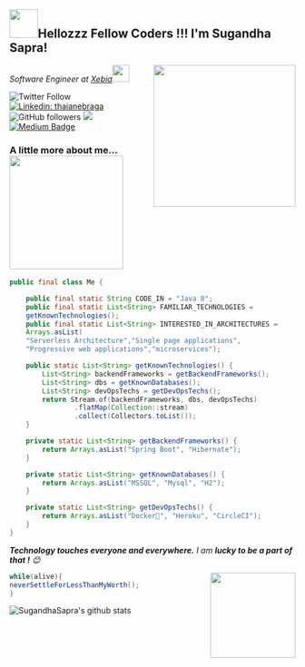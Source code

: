 <h2><img src="https://media.giphy.com/media/f3oXKfLFPCQxdLECS8/giphy.gif" width="50">Hellozzz Fellow Coders !!!  I'm Sugandha Sapra! </h2>
<img align='right' src="https://media.giphy.com/media/KCN0qOs0hCz9TkJxzA/giphy.gif" width="250">
<p><em>Software Engineer at <a href="https://xebia.com">Xebia</a><img src="https://media.giphy.com/media/WUlplcMpOCEmTGBtBW/giphy.gif" width="30"> 
</em></p>

![Twitter Follow](https://img.shields.io/twitter/follow/sapra_sugandha?label=Follow)
[![Linkedin: thaianebraga](https://img.shields.io/badge/sugandha-blue?style=flat-square&logo=Linkedin&logoColor=white&link=https://www.linkedin.com/in/sugandha-sapra/)](https://www.linkedin.com/in/sugandha-sapra/)
![GitHub followers](https://img.shields.io/github/followers/SugandhaSapra?label=Follow&style=social)
![](https://visitor-badge.glitch.me/badge?page_id=SugandhaSapra)
[![Medium Badge](https://img.shields.io/badge/-@sugzsapra-03a57a?style=flat-square&labelColor=000000&logo=Medium&link=https://medium.com/@sugzsapra/)](https://medium.com/@sugzsapra/)


###  A little more about me...  <img src="https://media.giphy.com/media/TfSJ4EZlt6HKUCr7F2/giphy.gif" width="200">

```java
public final class Me {

    public final static String CODE_IN = "Java 8";
    public final static List<String> FAMILIAR_TECHNOLOGIES = 
    getKnownTechnologies();
    public final static List<String> INTERESTED_IN_ARCHITECTURES = 
    Arrays.asList(
    "Serverless Architecture","Single page applications",
    "Progressive web applications","microservices");

    public static List<String> getKnownTechnologies() {
        List<String> backendFrameworks = getBackendFrameworks();
        List<String> dbs = getKnownDatabases();
        List<String> devOpsTechs = getDevOpsTechs();
        return Stream.of(backendFrameworks, dbs, devOpsTechs)
                .flatMap(Collection::stream)
                .collect(Collectors.toList());
    }

    private static List<String> getBackendFrameworks() {
        return Arrays.asList("Spring Boot", "Hibernate");
    }

    private static List<String> getKnownDatabases() {
        return Arrays.asList("MSSQL", "Mysql", "H2");
    }

    private static List<String> getDevOpsTechs() {
        return Arrays.asList("Docker🐳", "Heroku", "CircleCI");
    }
}
```


<em><b>Technology touches everyone and everywhere.</b> I am <b>lucky to be a part of that !</b> 😊</em>

<img src="https://media.giphy.com/media/fAUvkY2LAJJre50kMr/giphy.gif" width="150" align =right> 

```java
while(alive){   
neverSettleForLessThanMyWorth();
}
```



![SugandhaSapra's github stats](https://github-readme-stats.vercel.app/api?username=SugandhaSapra&count_private=true&show_icons=true)
